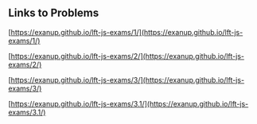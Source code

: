 ## Links to Problems

[https://exanup.github.io/lft-js-exams/1/](https://exanup.github.io/lft-js-exams/1/)

[https://exanup.github.io/lft-js-exams/2/](https://exanup.github.io/lft-js-exams/2/)

[https://exanup.github.io/lft-js-exams/3/](https://exanup.github.io/lft-js-exams/3/)

[https://exanup.github.io/lft-js-exams/3.1/](https://exanup.github.io/lft-js-exams/3.1/)
